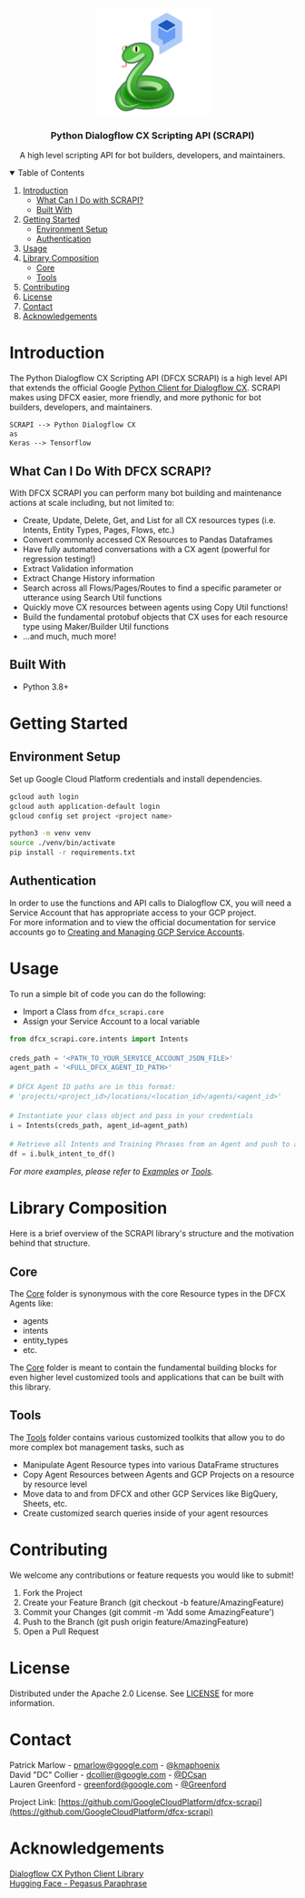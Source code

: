 <!-- PROJECT LOGO -->
<div align="center">
    <img src="images/logo.png" alt="Scrappy, the SCRAPI mascot!" width="200">

  <h3 align="center">Python Dialogflow CX Scripting API (SCRAPI)</h3>
  <p align="center">
    A high level scripting API for bot builders, developers, and maintainers.<br>
  </p>
</div>

<!-- TABLE OF CONTENTS -->
<details open="open">
  <summary>Table of Contents</summary>
  <ol>
    <li>
      <a href="#introduction">Introduction</a>
      <ul>
        <li><a href="#what-can-i-do-with-dfcx-scrapi">What Can I Do with SCRAPI?</a></li>
        <li><a href="#built-with">Built With</a></li>
      </ul>
    </li>
    <li>
      <a href="#getting-started">Getting Started</a>
      <ul>
        <li><a href="#environment-setup">Environment Setup</a></li>
        <li><a href="#authentication">Authentication</a></li>
      </ul>
    </li>
    <li><a href="#usage">Usage</a>
    <li>
      <a href="#library-composition">Library Composition</a>
      <ul>
        <li><a href="#core">Core</a></li>
        <li><a href="#tools">Tools</a></li>
      </ul>
    </li>
    <li><a href="#contributing">Contributing</a></li>
    <li><a href="#license">License</a></li>
    <li><a href="#contact">Contact</a></li>
    <li><a href="#acknowledgements">Acknowledgements</a></li>
  </ol>
</details>

<!-- INTRODUCTION -->
# Introduction

The Python Dialogflow CX Scripting API (DFCX SCRAPI) is a high level API that extends the official Google [Python Client for Dialogflow CX](https://github.com/googleapis/python-dialogflow-cx). SCRAPI makes using DFCX easier, more friendly, and more pythonic for bot builders, developers, and maintainers.

```
SCRAPI --> Python Dialogflow CX
as
Keras --> Tensorflow
```

## What Can I Do With DFCX SCRAPI?
With DFCX SCRAPI you can perform many bot building and maintenance actions at scale including, but not limited to:
- Create, Update, Delete, Get, and List for all CX resources types (i.e. Intents, Entity Types, Pages, Flows, etc.)
- Convert commonly accessed CX Resources to Pandas Dataframes
- Have fully automated conversations with a CX agent (powerful for regression testing!)
- Extract Validation information
- Extract Change History information
- Search across all Flows/Pages/Routes to find a specific parameter or utterance using Search Util functions
- Quickly move CX resources between agents using Copy Util functions!
- Build the fundamental protobuf objects that CX uses for each resource type using Maker/Builder Util functions
- ...and much, much more!

## Built With
* Python 3.8+

<!-- GETTING STARTED -->
# Getting Started
## Environment Setup
Set up Google Cloud Platform credentials and install dependencies.
```sh
gcloud auth login
gcloud auth application-default login
gcloud config set project <project name>
```
```sh
python3 -m venv venv
source ./venv/bin/activate
pip install -r requirements.txt
```

## Authentication  
In order to use the functions and API calls to Dialogflow CX, you will need a Service Account that has appropriate access to your GCP project.  
For more information and to view the official documentation for service accounts go to [Creating and Managing GCP Service Accounts](https://cloud.google.com/iam/docs/creating-managing-service-accounts).

<!-- USAGE EXAMPLES -->
# Usage
To run a simple bit of code you can do the following:
- Import a Class from `dfcx_scrapi.core`
- Assign your Service Account to a local variable

```python
from dfcx_scrapi.core.intents import Intents

creds_path = '<PATH_TO_YOUR_SERVICE_ACCOUNT_JSON_FILE>'
agent_path = '<FULL_DFCX_AGENT_ID_PATH>'

# DFCX Agent ID paths are in this format:
# 'projects/<project_id>/locations/<location_id>/agents/<agent_id>'

# Instantiate your class object and pass in your credentials
i = Intents(creds_path, agent_id=agent_path)

# Retrieve all Intents and Training Phrases from an Agent and push to a Pandas DataFrame
df = i.bulk_intent_to_df()
```

_For more examples, please refer to [Examples](/examples) or [Tools](/src/dfcx_scrapi/tools)._

# Library Composition
Here is a brief overview of the SCRAPI library's structure and the motivation behind that structure.

## Core  
The [Core](/src/dfcx_scrapi/core) folder is synonymous with the core Resource types in the DFCX Agents like:
- agents
- intents
- entity_types
- etc.

The [Core](/src/dfcx_scrapi/core) folder is meant to contain the fundamental building blocks for even higher level customized tools and applications that can be built with this library.

## Tools
The [Tools](/src/dfcx_scrapi/tools) folder contains various customized toolkits that allow you to do more complex bot management tasks, such as
- Manipulate Agent Resource types into various DataFrame structures
- Copy Agent Resources between Agents and GCP Projects on a resource by resource level
- Move data to and from DFCX and other GCP Services like BigQuery, Sheets, etc.
- Create customized search queries inside of your agent resources

<!-- CONTRIBUTING -->
# Contributing
We welcome any contributions or feature requests you would like to submit!

1. Fork the Project
2. Create your Feature Branch (git checkout -b feature/AmazingFeature)
3. Commit your Changes (git commit -m 'Add some AmazingFeature')
4. Push to the Branch (git push origin feature/AmazingFeature)
5. Open a Pull Request

<!-- LICENSE -->
# License
Distributed under the Apache 2.0 License. See [LICENSE](LICENSE.txt) for more information.

<!-- CONTACT -->
# Contact
Patrick Marlow - pmarlow@google.com  - [@kmaphoenix](https://github.com/kmaphoenix)  
David "DC" Collier - dcollier@google.com  - [@DCsan](https://github.com/dcsan)  
Lauren Greenford - greenford@google.com - [@Greenford](https://github.com/Greenford)

Project Link: [https://github.com/GoogleCloudPlatform/dfcx-scrapi](https://github.com/GoogleCloudPlatform/dfcx-scrapi)

<!-- ACKNOWLEDGEMENTS -->
# Acknowledgements
[Dialogflow CX Python Client Library](https://github.com/googleapis/python-dialogflow-cx)   
[Hugging Face - Pegasus Paraphrase](https://huggingface.co/tuner007/pegasus_paraphrase)



<!-- MARKDOWN LINKS & IMAGES -->
<!-- https://www.markdownguide.org/basic-syntax/#reference-style-links -->
